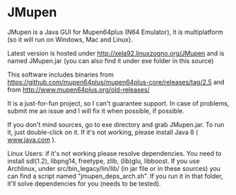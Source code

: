 # JMupen
JMupen is a Java GUI for Mupen64plus (N64 Emulator), it is multiplatform (so it will run on Windows, Mac and Linux).

Latest version is hosted under http://xela92.linuxzogno.org/JMupen and is named JMupen.jar (you can also find it under exe folder in this source) 

This software includes binaries from https://github.com/mupen64plus/mupen64plus-core/releases/tag/2.5 and from http://www.mupen64plus.org/old-releases/

It is a just-for-fun project, so I can't guarantee support. In case of problems, submit me an issue and I will fix it when possible, if possible.

If you don't mind sources, go to exe directory and grab JMupen.jar. To run it, just double-click on it. If it's not working, please install Java 8 ( www.java.com ).

Linux Users:  if it's not working please resolve dependencies. You need to install sdl(1.2), libpng14, freetype, zlib, (lib)glu, libboost.
If you use Archlinux, under src/bin_legacy/lin/lib/ (in jar file or in these sources) you can find a script named "jmupen_deps_arch.sh". If you run it in that folder, it'll solve dependencies for you (needs to be tested).



